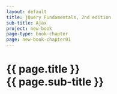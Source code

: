 ```yaml
---
layout: default
title: jQuery Fundamentals, 2nd edition
sub-title: Ajax
project: new-book
page-type: book-chapter
page: new-book-chapter01
---
```


# {{ page.title }} <br> {{ page.sub-title }}

